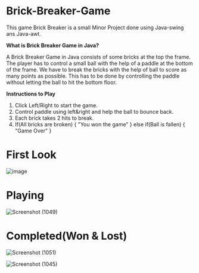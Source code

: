 # Brick-Breaker-Game
This game Brick Breaker is a small Minor Project done using Java-swing ans Java-awt.

**What is Brick Breaker Game in Java?**

A Brick Breaker Game in Java consists of some bricks at the top the frame. The player has to control a small ball with the help of a paddle at the bottom of the frame. We have to break the bricks with the help of ball to score as many points as possible. This has to be done by controlling the paddle without letting the ball to hit the bottom floor.

**Instructions to Play**

1. Click Left/Right to start the game.
2. Control paddle using left&right and help the ball to bounce back.
3. Each brick takes 2 hits to break.
4. If(All bricks are broken) {
      "You won the game"
   } else if(Ball is fallen) {
      "Game Over"
   }


# First Look
![image](https://user-images.githubusercontent.com/103052023/197151762-3fc56b9a-2d4a-4bcb-83b0-d2d8ad0856e0.png)

# Playing 
![Screenshot (1049)](https://user-images.githubusercontent.com/103052023/197155477-cabe0fee-41d0-41a7-8236-dbed62e60d98.png)

# Completed(Won & Lost)
![Screenshot (1051)](https://user-images.githubusercontent.com/103052023/197155609-073d0b45-7fe7-4f93-afe1-b678f08c466b.png)

![Screenshot (1045)](https://user-images.githubusercontent.com/103052023/197155664-d0814d56-8a66-4bf1-bac1-597931fffa4b.png)

